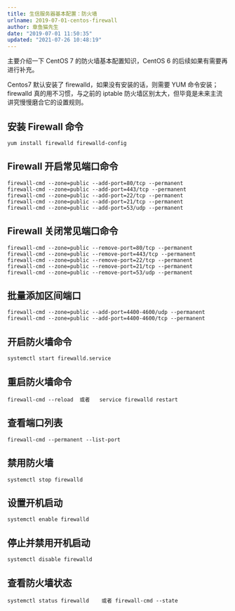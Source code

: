 ```yaml
---
title: 生信服务器基本配置：防火墙
urlname: 2019-07-01-centos-firewall
author: 章鱼猫先生
date: "2019-07-01 11:50:35"
updated: "2021-07-26 10:48:19"
---
```


主要介绍一下 CentOS 7 的防火墙基本配置知识，CentOS 6 的后续如果有需要再进行补充。

Centos7 默认安装了 firewalld，如果没有安装的话，则需要 YUM 命令安装；firewalld 真的用不习惯，与之前的 iptable 防火墙区别太大，但毕竟是未来主流讲究慢慢磨合它的设置规则。

## 安装 Firewall 命令

```shell
yum install firewalld firewalld-config
```

## Firewall 开启常见端口命令

```shell
firewall-cmd --zone=public --add-port=80/tcp --permanent
firewall-cmd --zone=public --add-port=443/tcp --permanent
firewall-cmd --zone=public --add-port=22/tcp --permanent
firewall-cmd --zone=public --add-port=21/tcp --permanent
firewall-cmd --zone=public --add-port=53/udp --permanent
```

## Firewall 关闭常见端口命令

```shell
firewall-cmd --zone=public --remove-port=80/tcp --permanent
firewall-cmd --zone=public --remove-port=443/tcp --permanent
firewall-cmd --zone=public --remove-port=22/tcp --permanent
firewall-cmd --zone=public --remove-port=21/tcp --permanent
firewall-cmd --zone=public --remove-port=53/udp --permanent
```

## 批量添加区间端口

```shell
firewall-cmd --zone=public --add-port=4400-4600/udp --permanent
firewall-cmd --zone=public --add-port=4400-4600/tcp --permanent
```

## 开启防火墙命令

```shell
systemctl start firewalld.service
```

## 重启防火墙命令

```shell
firewall-cmd --reload  或者   service firewalld restart
```

## 查看端口列表

```shell
firewall-cmd --permanent --list-port
```

## 禁用防火墙

```shell
systemctl stop firewalld
```

## 设置开机启动

```shell
systemctl enable firewalld
```

## 停止并禁用开机启动

```shell
systemctl disable firewalld
```

## 查看防火墙状态

```shell
systemctl status firewalld    或者 firewall-cmd --state
```
